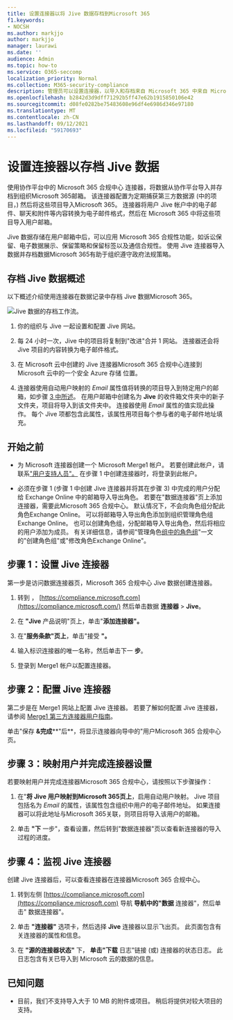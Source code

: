 ```yaml
---
title: 设置连接器以将 Jive 数据存档到Microsoft 365
f1.keywords:
- NOCSH
ms.author: markjjo
author: markjjo
manager: laurawi
ms.date: ''
audience: Admin
ms.topic: how-to
ms.service: O365-seccomp
localization_priority: Normal
ms.collection: M365-security-compliance
description: 管理员可以设置连接器，以导入和存档来自 Microsoft 365 中来自 Microsoft 365。 此连接器允许您在 Microsoft 365中存档第三方数据，以便您可以使用合规性功能（如合法保留、内容搜索和保留策略）来管理组织的第三方数据。
ms.openlocfilehash: b2842d3d9dff71292b5ff47e62b1915850106e42
ms.sourcegitcommit: d08fe0282be75483608e96df4e6986d346e97180
ms.translationtype: MT
ms.contentlocale: zh-CN
ms.lasthandoff: 09/12/2021
ms.locfileid: "59170693"
---
```

# <a name="set-up-a-connector-to-archive-jive-data"></a>设置连接器以存档 Jive 数据

使用协作平台中的 Microsoft 365 合规中心 连接器，将数据从协作平台导入并存档到组织Microsoft 365邮箱。 该连接器配置为定期[](https://globanet.com/jive/)捕获第三方数据源 (中的项目，) 然后将这些项目导入Microsoft 365。 连接器将用户 Jive 帐户中的电子邮件、聊天和附件等内容转换为电子邮件格式，然后在 Microsoft 365 中将这些项目导入用户邮箱。

Jive 数据存储在用户邮箱中后，可以应用 Microsoft 365 合规性功能，如诉讼保留、电子数据展示、保留策略和保留标签以及通信合规性。 使用 Jive 连接器导入数据并存档数据Microsoft 365有助于组织遵守政府法规策略。

## <a name="overview-of-archiving-jive-data"></a>存档 Jive 数据概述

以下概述介绍使用连接器在数据记录中存档 Jive 数据Microsoft 365。

![Jive 数据的存档工作流。](../media/JiveConnectorWorkflow.png)

1. 你的组织与 Jive 一起设置和配置 Jive 网站。

2. 每 24 小时一次，Jive 中的项目将复制到"改进"合并 1 网站。 连接器还会将 Jive 项目的内容转换为电子邮件格式。

3. 在 Microsoft 云中创建的 Jive 连接器Microsoft 365 合规中心连接到 Microsoft 云中的一个安全 Azure 存储 位置。

4. 连接器使用自动用户映射的 *Email* 属性值将转换的项目导入到特定用户的邮箱，如步骤 [3 中所述](#step-3-map-users-and-complete-the-connector-setup)。 在用户邮箱中创建名为 **Jive** 的收件箱文件夹中的新子文件夹，项目将导入到该文件夹中。 连接器使用 *Email* 属性的值实现此操作。 每个 Jive 项都包含此属性，该属性用项目每个参与者的电子邮件地址填充。

## <a name="before-you-begin"></a>开始之前

- 为 Microsoft 连接器创建一个 Microsoft Merge1 帐户。 若要创建此帐户，请联系["用户支持人员"。](https://www.veritas.com/content/support/) 在步骤 1 中创建连接器时，将登录到此帐户。

- 必须在步骤 1 (步骤 1 中创建 Jive 连接器并将其在步骤 3) 中完成的用户分配给 Exchange Online 中的邮箱导入导出角色。 若要在"数据连接器"页上添加连接器，需要此Microsoft 365 合规中心。 默认情况下，不会向角色组分配此角色Exchange Online。 可以将邮箱导入导出角色添加到组织管理角色组Exchange Online。 也可以创建角色组，分配邮箱导入导出角色，然后将相应的用户添加为成员。 有关详细信息，请参阅"管理角色[组中的角色组](/Exchange/permissions-exo/role-groups#create-role-groups)"[](/Exchange/permissions-exo/role-groups#modify-role-groups)一文的"创建角色组"或"修改角色Exchange Online"。

## <a name="step-1-set-up-the-jive-connector"></a>步骤 1：设置 Jive 连接器

第一步是访问数据连接器页，Microsoft 365 合规中心 Jive 数据创建连接器。 

1. 转到 ， [https://compliance.microsoft.com](https://compliance.microsoft.com/) 然后单击数据 **连接器**  >  **Jive**。

2. 在 **"Jive** 产品说明"页上，单击"**添加连接器"。**

3. 在"**服务条款"页上**，单击"接受 **"。**

4. 输入标识连接器的唯一名称，然后单击下一 **步**。

5. 登录到 Merge1 帐户以配置连接器。

## <a name="step-2-configure-the-jive-connector"></a>步骤 2：配置 Jive 连接器

第二步是在 Merge1 网站上配置 Jive 连接器。 若要了解如何配置 Jive 连接器，请参阅 [Merge1 第三方连接器用户指南](https://docs.ms.merge1.globanetportal.com/Merge1%20Third-Party%20Connectors%20Jive%20User%20Guide.pdf)。

单击"保存 **&完成****"后**，将显示连接器向导中的"用户Microsoft 365 合规中心页。

## <a name="step-3-map-users-and-complete-the-connector-setup"></a>步骤 3：映射用户并完成连接器设置

若要映射用户并完成连接器Microsoft 365 合规中心，请按照以下步骤操作：

1. 在"**将 Jive 用户映射到Microsoft 365页上**，启用自动用户映射。 Jive 项目包括名为 *Email* 的属性，该属性包含组织中用户的电子邮件地址。 如果连接器可以将此地址与Microsoft 365关联，则项目将导入该用户的邮箱。

2. 单击 **"下** 一步"，查看设置，然后转到"数据连接器"页以查看新连接器的导入过程的进度。

## <a name="step-4-monitor-the-jive-connector"></a>步骤 4：监视 Jive 连接器

创建 Jive 连接器后，可以查看连接器在连接器Microsoft 365 合规中心。

1. 转到左侧 [https://compliance.microsoft.com](https://compliance.microsoft.com) 导航 **导航中的"数据** 连接器"，然后单击" 数据连接器"。

2. 单击 **"连接器"** 选项卡，然后选择 **Jive** 连接器以显示飞出页。 此页面包含有关连接器的属性和信息。

3. 在 **"源的连接器状态"** 下， **单击"下载** 日志"链接 (或) 连接器的状态日志。 此日志包含有关已导入到 Microsoft 云的数据的信息。

## <a name="known-issues"></a>已知问题

- 目前，我们不支持导入大于 10 MB 的附件或项目。 稍后将提供对较大项目的支持。